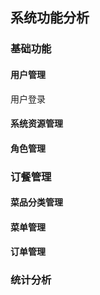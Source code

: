 ## 系统功能分析
### 基础功能
#### 用户管理
用户登录
#### 系统资源管理
#### 角色管理
### 订餐管理
#### 菜品分类管理
#### 菜单管理
#### 订单管理
### 统计分析
<!--stackedit_data:
eyJoaXN0b3J5IjpbLTE3NjkxNjY1NzAsLTU1NzM2MzU5XX0=
-->